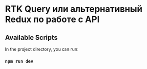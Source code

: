 # RTK Query или альтернативный Redux по работе с API

## Available Scripts

In the project directory, you can run:

### `npm run dev`
